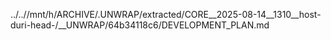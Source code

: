 ../..//mnt/h/ARCHIVE/.UNWRAP/extracted/CORE__2025-08-14__1310__host-duri-head-/__UNWRAP/64b34118c6/DEVELOPMENT_PLAN.md